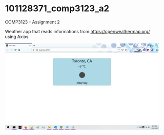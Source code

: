 # 101128371_comp3123_a2
COMP3123 - Assignment 2

Weather app that reads informations from https://openweathermap.org/ using Axios

![](scrot.png)